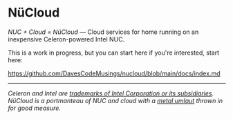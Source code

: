 # N&uuml;Cloud
_NUC + Cloud = N&uuml;Cloud_ &mdash; Cloud services for home running on an inexpensive Celeron-powered Intel NUC.

This is a work in progress, but you can start here if you're interested, start here:

https://github.com/DavesCodeMusings/nucloud/blob/main/docs/index.md

___

_Celeron and Intel are [trademarks of Intel Corporation or its subsidiaries](https://www.intel.com/content/www/us/en/legal/trademarks.html)._
_N&uuml;Cloud is a portmanteau of NUC and cloud with a [metal umlaut](https://en.wikipedia.org/wiki/Metal_umlaut) thrown in for good measure._
